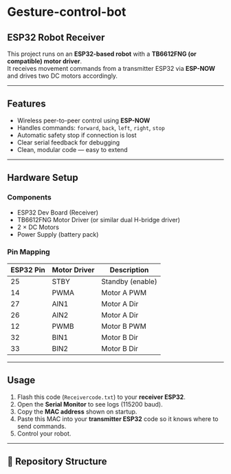 # Gesture-control-bot



## ESP32 Robot Receiver 

This project runs on an **ESP32-based robot** with a **TB6612FNG (or compatible) motor driver**.  
It receives movement commands from a transmitter ESP32 via **ESP-NOW** and drives two DC motors accordingly.  

---

## Features
- Wireless peer-to-peer control using **ESP-NOW**
- Handles commands: `forward`, `back`, `left`, `right`, `stop`
- Automatic safety stop if connection is lost
- Clear serial feedback for debugging
- Clean, modular code — easy to extend

---

## Hardware Setup

### Components
- ESP32 Dev Board (Receiver)
- TB6612FNG Motor Driver (or similar dual H-bridge driver)
- 2 × DC Motors
- Power Supply (battery pack)

### Pin Mapping

| ESP32 Pin | Motor Driver | Description     |
|-----------|--------------|-----------------|
| 25        | STBY         | Standby (enable)|
| 14        | PWMA         | Motor A PWM     |
| 27        | AIN1         | Motor A Dir     |
| 26        | AIN2         | Motor A Dir     |
| 12        | PWMB         | Motor B PWM     |
| 32        | BIN1         | Motor B Dir     |
| 33        | BIN2         | Motor B Dir     |

---

##  Usage

1. Flash this code (`Receivercode.txt`) to your **receiver ESP32**.
2. Open the **Serial Monitor** to see logs (115200 baud).
3. Copy the **MAC address** shown on startup.
4. Paste this MAC into your **transmitter ESP32** code so it knows where to send commands.
5. Control your robot.

---

## 📂 Repository Structure
